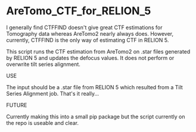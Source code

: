# AreTomo_CTF_for_RELION_5
I generally find CTFFIND doesn't give great CTF estimations for Tomography data whereas AreTomo2 nearly always does. However, currently, CTFFIND is the only way of estimating CTF in RELION 5. 

This script runs the CTF estimation from AreTomo2 on .star files generated by RELION 5 and updates the defocus values. It does not perform or overwrite tilt series alignment.

USE

The input should be a .star file from RELION 5 which resulted from a Tilt Series Alignment job. That's it really...

FUTURE

Currently making this into a small pip package but the script currently on the repo is useable and clear.

